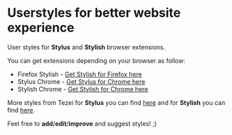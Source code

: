 # Userstyles for better website experience
User styles for **Stylus** and **Stylish** browser extensions.

You can get extensions depending on your browser as follow:

- Firefox Stylish - [Get Stylish for Firefox here](https://addons.mozilla.org/bg/firefox/addon/stylish/)
- Stylus Chrome - [Get Stylus for Chrome here](https://chrome.google.com/webstore/detail/stylus/clngdbkpkpeebahjckkjfobafhncgmne)
- Stylish Chrome - [Get Stylish for Chrome here](https://chrome.google.com/webstore/detail/stylish-custom-themes-for/fjnbnpbmkenffdnngjfgmeleoegfcffe)

More styles from Tezei for **Stylus** you can find [here](https://userstyles.world/user/tezei) and for **Stylish** you can find [here](https://userstyles.org/users/135246).

Feel free to **add**/**edit**/**improve** and suggest styles! ;)
